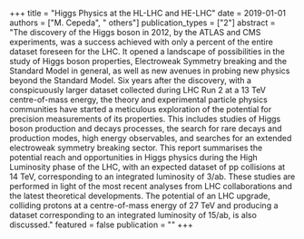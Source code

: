 +++
title = "Higgs Physics at the HL-LHC and HE-LHC"
date = 2019-01-01
authors = ["M. Cepeda", " others"]
publication_types = ["2"]
abstract = "The discovery of the Higgs boson in 2012, by the ATLAS and CMS experiments, was a success achieved with only a percent of the entire dataset foreseen for the LHC. It opened a landscape of possibilities in the study of Higgs boson properties, Electroweak Symmetry breaking and the Standard Model in general, as well as new avenues in probing new physics beyond the Standard Model. Six years after the discovery, with a conspicuously larger dataset collected during LHC Run 2 at a 13 TeV centre-of-mass energy, the theory and experimental particle physics communities have started a meticulous exploration of the potential for precision measurements of its properties. This includes studies of Higgs boson production and decays processes, the search for rare decays and production modes, high energy observables, and searches for an extended electroweak symmetry breaking sector. This report summarises the potential reach and opportunities in Higgs physics during the High Luminosity phase of the LHC, with an expected dataset of pp collisions at 14 TeV, corresponding to an integrated luminosity of 3/ab. These studies are performed in light of the most recent analyses from LHC collaborations and the latest theoretical developments. The potential of an LHC upgrade, colliding protons at a centre-of-mass energy of 27 TeV and producing a dataset corresponding to an integrated luminosity of 15/ab, is also discussed."
featured = false
publication = ""
+++


